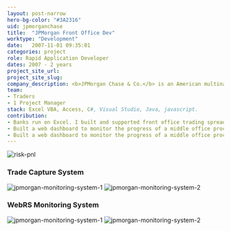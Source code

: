 ```yaml
---
layout: post-narrow
hero-bg-color: "#3A2316"
uid: jpmorganchase
title:  "JPMorgan Front Office Dev"
worktype: "Development"
date:   2007-11-01 09:35:01
categories: project
role: Rapid Application Developer
dates: 2007 - 2 years
project_site_url:
project_site_slug:
company_description: <b>JPMorgan Chase & Co.</b> is an American multinational investment bank and financial services company headquartered in New York City. JPMorgan Chase is the largest bank in the United States, and the sixth largest bank in the world by total assets.
team:
- Traders
- 1 Project Manager
stack: Excel VBA, Access, C#, Visual Studio, Java, javascript.
contribution:
- Banks run on Excel. I built and supported front office trading spreadsheets reporting and calculating daily profit and loss, using in-house Alib quant libraries all written in C++. I'd design and build the final dashboards that traders would use on their desks.
- Built a web dashboard to monitor the progress of a middle office process. This was an individual project where I built both backend and front end. SSIS, DTS packages running in the background with C# Asp.net front end to display results. This was way back when ajax was a bit of a new concept, so this was kind of innovative.
- Built a web dashboard to monitor the progress of a middle office process. This was an individual project where I built both backend and front end. SSIS, DTS packages running in the background with C# Asp.net front end to display results.  This was way back when ajax was a bit of a new concept, so this was kind of innovative.
---
```


<div class="showcase">
  <img src="/img/jpmorganchase/riskpnl.jpg" alt="risk-pnl">

  <h3>Trade Capture System</h3>
  <img src="/img/jpmorganchase/webrs1.jpg" alt="jpmorgan-monitoring-system-1">
  <img src="/img/jpmorganchase/webrs2.jpg" alt="jpmorgan-monitoring-system-2">

  <h3>WebRS Monitoring System</h3>
  <img src="/img/jpmorganchase/webrs1.jpg" alt="jpmorgan-monitoring-system-1">
  <img src="/img/jpmorganchase/webrs2.jpg" alt="jpmorgan-monitoring-system-2">
</div>
